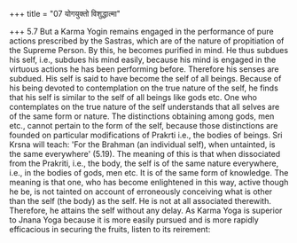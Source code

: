 +++
title = "07 योगयुक्तो विशुद्धात्मा"

+++
5.7 But a Karma Yogin remains engaged in the performance of pure actions
prescribed by the Sastras, which are of the nature of propitiation of
the Supreme Person. By this, he becomes purified in mind. He thus
subdues his self, i.e., subdues his mind easily, because his mind is
engaged in the virtuous actions he has been performing before. Therefore
his senses are subdued. His self is said to have become the self of all
beings. Because of his being devoted to contemplation on the true nature
of the self, he finds that his self is similar to the self of all beings
like gods etc. One who contemplates on the true nature of the self
understands that all selves are of the same form or nature. The
distinctions obtaining among gods, men etc., cannot pertain to the form
of the self, because those distinctions are founded on particular
modifications of Prakrti i.e., the bodies of beings. Sri Krsna will
teach: 'For the Brahman (an individual self), when untainted, is the
same everywhere' (5.19). The meaning of this is that when dissociated
from the Prakriti, i.e., the body, the self is of the same nature
everywhere, i.e., in the bodies of gods, men etc. It is of the same form
of knowledge. The meaning is that one, who has become enlightened in
this way, active though he be, is not tainted on account of erroneously
conceiving what is other than the self (the body) as the self. He is not
at all associated therewith. Therefore, he attains the self without any
delay. As Karma Yoga is superior to Jnana Yoga because it is more easily
pursued and is more rapidly efficacious in securing the fruits, listen
to its reirement:
